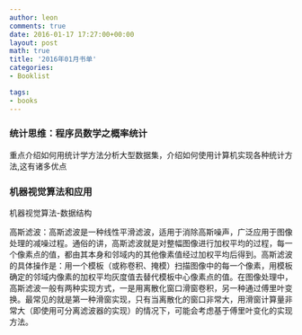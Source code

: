 ```yaml
---
author: leon
comments: true
date: 2016-01-17 17:27:00+00:00
layout: post
math: true
title: '2016年01月书单' 
categories:
- Booklist

tags:
- books
---
```


### 统计思维：程序员数学之概率统计

重点介绍如何用统计学方法分析大型数据集，介绍如何使用计算机实现各种统计方法,这有诸多优点

### 机器视觉算法和应用

机器视觉算法-数据结构

高斯滤波：高斯滤波是一种线性平滑滤波，适用于消除高斯噪声，广泛应用于图像处理的减噪过程。通俗的讲，高斯滤波就是对整幅图像进行加权平均的过程，每一个像素点的值，都由其本身和邻域内的其他像素值经过加权平均后得到。高斯滤波的具体操作是：用一个模板（或称卷积、掩模）扫描图像中的每一个像素，用模板确定的邻域内像素的加权平均灰度值去替代模板中心像素点的值。在图像处理中，高斯滤波一般有两种实现方式，一是用离散化窗口滑窗卷积，另一种通过傅里叶变换。最常见的就是第一种滑窗实现，只有当离散化的窗口非常大，用滑窗计算量非常大（即使用可分离滤波器的实现）的情况下，可能会考虑基于傅里叶变化的实现方法。
